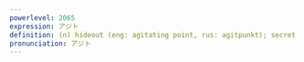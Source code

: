 ```yaml
---
powerlevel: 2065
expression: アジト
definition: (n) hideout (eng: agitating point, rus: agitpunkt); secret base of operations; safe house; (P)
pronunciation: アジト
---
```

